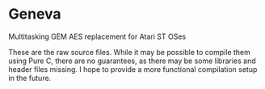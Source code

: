 # Geneva
Multitasking GEM AES replacement for Atari ST OSes

These are the raw source files. While it may be possible to compile them using Pure C, there are no guarantees, as there may be some libraries and header files missing. I hope to provide a more functional compilation setup in the future.
